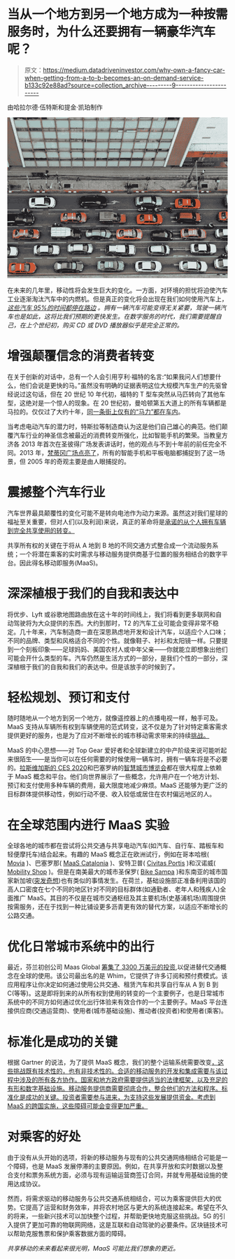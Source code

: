 # 当从一个地方到另一个地方成为一种按需服务时，为什么还要拥有一辆豪华汽车呢？

> 原文：<https://medium.datadriveninvestor.com/why-own-a-fancy-car-when-getting-from-a-to-b-becomes-an-on-demand-service-b133c92e88ad?source=collection_archive---------9----------------------->

由哈拉尔德·伍特斯和提金·凯珀制作

![](img/63fb6800cba0422f56a53388df40ffb8.png)

在未来的几年里，移动性将会发生巨大的变化。一方面，对环境的担忧将迫使汽车工业逐渐淘汰汽车中的内燃机。但是真正的变化将会出现在我们如何使用汽车上， [*这些汽车 95%的时间都停在路边*](https://www.citymetric.com/transport/once-driverless-cars-are-road-human-drivers-should-be-banned-4641) *。拥有一辆汽车可能变得无关紧要，驾驶一辆汽车也是如此，这将比我们预期的更快发生。在数字服务的时代，我们需要提醒自己，在上个世纪初，购买 CD 或 DVD 播放器似乎是完全正常的。*

# 增强颠覆信念的消费者转变

在关于创新的对话中，总有一个人会引用亨利·福特的名言:“如果我问人们想要什么，他们会说是更快的马。”虽然没有明确的证据表明这位大规模汽车生产的先驱曾经说过这句话，但在 20 世纪 10 年代初，福特的 T 型车突然从马匹转向了其他车型，这绝对是一个惊人的现象。在 20 世纪初，曼哈顿第五大道上的所有车辆都是马拉的。仅仅过了大约十年，[同一条街上仅有的“马力”都在车内](https://www.businessinsider.com/5th-ave-1900-vs-1913-2011-3)。

当考虑电动汽车的潜力时，特斯拉等制造商认为这是他们自己雄心的典范。他们颠覆汽车行业的神圣信念被最近的消费转变所强化，比如智能手机的繁荣。当教皇方济各 2013 年首次在圣彼得广场发表讲话时，他的观点与不到十年前的前任完全不同。2013 年，[梵蒂冈广场点亮了](https://www.instagram.com/p/W2BuMLQLRB/)，所有的智能手机和平板电脑都捕捉到了这一场景，但 2005 年的奇观主要是由人眼捕捉的。

# 震撼整个汽车行业

汽车世界最具颠覆性的变化可能不是转向电池作为动力来源。虽然这对我们星球的福祉至关重要，但对人们(以及利润)来说，真正的革命将是[承诺的从个人拥有车辆到完全共享使用的转变。](https://www.fleetnews.co.uk/smart-transport/features/can-shared-transport-really-help-tackle-pollution)

共享所有权的关键在于将从 A 地到 B 地的不同交通方式整合成一个流动服务系统；一个将潜在乘客的实时需求与移动服务提供商基于位置的服务相结合的数字平台。因此得名移动即服务(MaaS)。

# 深深植根于我们的自我和表达中

将优步、Lyft 或谷歌地图路由放在这十年的时间线上，我们将看到更多联网和自动驾驶将为大众提供的东西。大约到那时，T2 的汽车工业可能会变得非常不稳定。几十年来，汽车制造商一直在深思熟虑地开发和设计汽车，以适应个人口味；不同的品牌、类型和风格适合不同的个性。就像鞋子、衬衫和太阳镜一样。只要提到一个刻板印象——足球妈妈、美国农村人或中年父亲——你就能立即想象出他们可能会开什么类型的车。汽车仍然是生活方式的一部分，是我们个性的一部分，深深植根于我们的自我和我们的表达中。但是该放手的时候到了。

# 轻松规划、预订和支付

随时随地从一个地方到另一个地方，就像遥控器上的点播电视一样，触手可及。MaaS 支持从车辆所有权到车辆使用的范式转变，这不仅是为了针对特定乘客需求提供更好的服务，也是为了应对不断增长的城市移动需求带来的持续[挑战。](https://www.cerre.eu/publications/shared-mobility-and-maas-regulatory-challenges-urban-mobility)

MaaS 的中心思想——对 Top Gear 爱好者和全球新建立的中产阶级来说可能听起来很陌生——是当你可以在任何需要的时候使用一辆车时，拥有一辆车将是不必要的。[拉斯维加斯的 CES 2020](https://technical.ly/philly/2020/01/17/ces-2020-epam-future-automotive-transportation-mobility-electric/)和巴塞罗纳的[智慧城市博览会](http://www.smartcityexpo.com/en/topics/mobility)都在很大程度上依赖于 MaaS 概念和平台。他们向世界展示了一些概念，允许用户在一个地方计划、预订和支付使用多种车辆的费用，最大限度地减少麻烦。MaaS 还能够为更广泛的目标群体提供移动性，例如行动不便、收入较低或居住在农村偏远地区的人。

# 在全球范围内进行 MaaS 实验

全球各地的城市都在尝试将公共交通与共享电动汽车(如汽车、自行车、踏板车和轻便摩托车)结合起来。有趣的 MaaS 概念正在欧洲试行，例如在哥本哈根( [Movia](https://www.moviatrafik.dk/) )、巴塞罗那( [MaaS Catalonia](http://www.carnetbarcelona.com/index.php/2018/07/23/maas-catalonia/) )、安特卫普( [Civitas Portis](https://civitas.eu/portis) )和汉诺威( [Mobility Shop](http://www.uitp.org/news/maas-hannover) )。但是在南美最大的城市圣保罗( [Bike Sampa](https://thecityfix.com/blog/bike-sharing-now-viable-commuting-choice-sao-paulo-porto-alegre-priscila-pacheco-bruno-batista/) )和东南亚的城市国家新加坡([突发奇想](https://www.marketing-interactive.com/comfortdelgrp-positions-new-app-as-netflix-of-transport/))也有类似的事情发生。在荷兰，基础设施部正准备利用该国的高人口密度在七个不同的地区针对不同的目标群体(如通勤者、老年人和残疾人)全面推广 MaaS。其目的不仅是在城市交通枢纽及其主要机场(史基浦机场)周围提供按需服务，还在于找到一种比铺设更多沥青更有效的替代方案，以适应不断增长的公路交通。

# 优化日常城市系统中的出行

最近，芬兰初创公司 Maas Global [筹集了 3300 万美元的投资](https://venturebeat.com/2019/11/07/maas-global-raises-33-million-to-bring-multi-modal-transport-subscriptions-to-cities-globally/),以促进替代交通概念在全球的使用。该公司最出名的是 Whim，它提供了许多订阅和预付费模式。该应用程序让你决定如何通过使用公共交通、租赁汽车和共享自行车从 A 到 B 到 C(等等)。这是即将到来的从所有权到使用的转变的一个主要例子，也是日常城市系统中的不同方如何通过优化出行体验来有效合作的一个主要例子。MaaS 平台连接供应商(交通运营商)、使用者(城市基础设施)、推动者(投资者)和使用者(乘客)。

# 标准化是成功的关键

根据 Gartner 的说法，为了提供 MaaS 概念，我们的整个运输系统需要改变[，这些挑战既有技术性的，也有非技术性的。合适的移动服务的开发和集成需要与该过程中涉及的所有各方协作。国家和地方政府需要提供适当的法律框架，以及充足的有形和数字基础设施。移动服务提供商需要彻底合作，整合他们的方法和程序。标准化是成功的关键。投资者需要参与进来，为支持这些发展提供资金。考虑到 MaaS 的跨国实施，这些障碍可能会变得更加严重。](https://www.gartner.com/en/documents/3957421/3-ways-transportation-cios-can-shape-a-mobility-as-a-ser)

# 对乘客的好处

由于没有从头开始的选项，将新的移动服务与现有的公共交通网络相结合可能是一个障碍，也是 MaaS 发展停滞的主要原因。例如，在共享开放和实时数据以及整合支付和票务系统方面，必须与现有运输运营商签订合同，并就专用基础设施的使用达成协议。

然而，将需求驱动的移动服务与公共交通系统相结合，可以为乘客提供巨大的优势。它提高了运营和财务效率，并将农村地区与更大的系统连接起来。希望在不久的将来，一些新兴技术可以加快整个过程，并帮助更快地克服这些挑战。5G 的引入提供了更加可靠的物联网网络，这是互联和自动驾驶的必要条件。区块链技术可以帮助克服售票和保护乘客数据方面的障碍。

*共享移动的未来看起来很光明，MaaS 可能比我们想象的更近。*